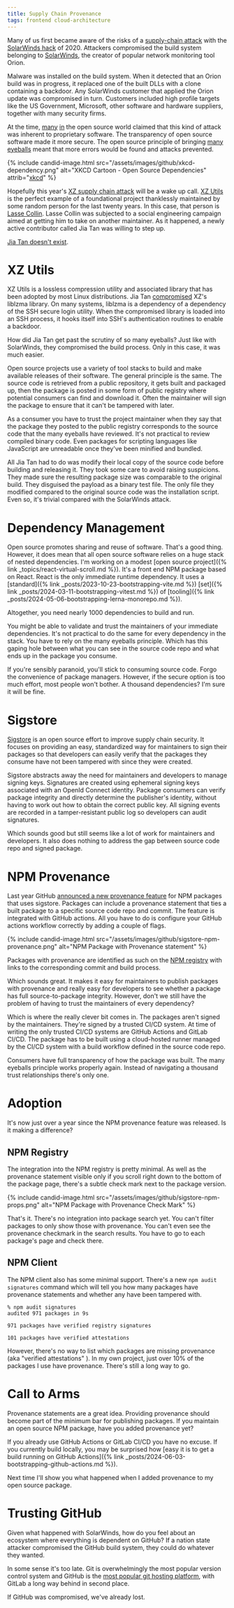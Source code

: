 ```yaml
---
title: Supply Chain Provenance
tags: frontend cloud-architecture
---
```


Many of us first became aware of the risks of a [supply-chain attack](https://en.wikipedia.org/wiki/Supply_chain_attack) with the [SolarWinds hack](https://en.wikipedia.org/wiki/2020_United_States_federal_government_data_breach#SolarWinds_exploit) of 2020. Attackers compromised the build system belonging to [SolarWinds](https://www.solarwinds.com/), the creator of popular network monitoring tool Orion. 

Malware was installed on the build system. When it detected that an Orion build was in progress, it replaced one of the built DLLs with a clone containing a backdoor. Any SolarWinds customer that applied the Orion update was compromised in turn. Customers included high profile targets like the US Government, Microsoft, other software and hardware suppliers, together with many security firms.

At the time, [many](https://thenewstack.io/solarwinds-the-worlds-biggest-security-failure-and-open-sources-better-answer/) [in](https://www.linkedin.com/pulse/open-source-solarwinds-hack-magnus-glantz/) the open source world claimed that this kind of attack was inherent to proprietary software. The transparency of open source software made it more secure. The open source principle of bringing [many eyeballs](http://www.catb.org/esr/writings/cathedral-bazaar/cathedral-bazaar/ar01s05.html?utm_source=the+new+stack) meant that more errors would be found and attacks prevented.

{% include candid-image.html src="/assets/images/github/xkcd-dependency.png" alt="XKCD Cartoon - Open Source Dependencies" attrib="[xkcd](https://xkcd.com/2347/)" %}

Hopefully this year's [XZ supply chain attack](https://www.sonatype.com/blog/cve-2024-3094-the-targeted-backdoor-supply-chain-attack-against-xz-and-liblzma) will be a wake up call. [XZ Utils](https://github.com/tukaani-project/xz) is the perfect example of a foundational project thanklessly maintained by some random person for the last twenty years. In this case, that person is [Lasse Collin](https://github.com/Larhzu). Lasse Collin was subjected to a social engineering campaign aimed at getting him to take on another maintainer. As it happened, a newly active contributor called Jia Tan was willing to step up. 

[Jia Tan doesn't exist](https://www.technewshub.co.uk/post/who-is-jia-tan-the-hacker-who-waited-3-years-to-plant-malware-that-has-shaken-the-cybersecurity-wor). 

# XZ Utils

XZ Utils is a lossless compression utility and associated library that has been adopted by most Linux distributions. Jia Tan [compromised](https://gist.github.com/thesamesam/223949d5a074ebc3dce9ee78baad9e27) XZ's liblzma library. On many systems, liblzma is a dependency of a dependency of the SSH secure login utility. When the compromised library is loaded into an SSH process, it hooks itself into SSH's authentication routines to enable a backdoor. 

How did Jia Tan get past the scrutiny of so many eyeballs? Just like with SolarWinds, they compromised the build process. Only in this case, it was much easier. 

Open source projects use a variety of tool stacks to build and make available releases of their software. The general principle is the same. The source code is retrieved from a public repository, it gets built and packaged up, then the package is posted in some form of public registry where potential consumers can find and download it. Often the maintainer will sign the package to ensure that it can't be tampered with later. 

As a consumer you have to trust the project maintainer when they say that the package they posted to the public registry corresponds to the source code that the many eyeballs have reviewed. It's not practical to review compiled binary code. Even packages for scripting languages like JavaScript are unreadable once they've been minified and bundled. 

All Jia Tan had to do was modify their local copy of the source code before building and releasing it. They took some care to avoid raising suspicions. They made sure the resulting package size was comparable to the original build. They disguised the payload as a binary test file. The only file they modified compared to the original source code was the installation script. Even so, it's trivial compared with the SolarWinds attack.

# Dependency Management

Open source promotes sharing and reuse of software. That's a good thing. However, it does mean that all open source software relies on a huge stack of nested dependencies. I'm working on a modest [open source project]({% link _topics/react-virtual-scroll.md %}). It's a front end NPM package based on React. React is the only immediate runtime dependency. It uses a [standard]({% link _posts/2023-10-23-bootstrapping-vite.md %}) [set]({% link _posts/2024-03-11-bootstrapping-vitest.md %}) of [tooling]({% link _posts/2024-05-06-bootstrapping-lerna-monorepo.md %}). 

Altogether, you need nearly 1000 dependencies to build and run. 

You might be able to validate and trust the maintainers of your immediate dependencies. It's not practical to do the same for every dependency in the stack. You have to rely on the many eyeballs principle. Which has this gaping hole between what you can see in the source code repo and what ends up in the package you consume. 

If you're sensibly paranoid, you'll stick to consuming source code. Forgo the convenience of package managers. However, if the secure option is too much effort, most people won't bother. A thousand dependencies? I'm sure it will be fine. 

# Sigstore

[Sigstore](https://www.sigstore.dev/) is an open source effort to improve supply chain security. It focuses on providing an easy, standardized way for maintainers to sign their packages so that developers can easily verify that the packages they consume have not been tampered with since they were created. 

Sigstore abstracts away the need for maintainers and developers to manage signing keys. Signatures are created using ephemeral signing keys associated with an OpenId Connect identity. Package consumers can verify package integrity and directly determine the publisher's identity, without having to work out how to obtain the correct public key. All signing events are recorded in a tamper-resistant public log so developers can audit signatures.

Which sounds good but still seems like a lot of work for maintainers and developers. It also does nothing to address the gap between source code repo and signed package.

# NPM Provenance

Last year GitHub [announced a new provenance feature](https://github.blog/2023-04-19-introducing-npm-package-provenance/) for NPM packages that uses sigstore. Packages can include a provenance statement that ties a built package to a specific source code repo and commit. The feature is integrated with GitHub actions. All you have to do is configure your GitHub actions workflow correctly by adding a couple of flags.

{% include candid-image.html src="/assets/images/github/sigstore-npm-provenance.png" alt="NPM Package with Provenance statement" %}

Packages with provenance are identified as such on the [NPM registry](https://www.npmjs.com/) with links to the corresponding commit and build process. 

Which sounds great. It makes it easy for maintainers to publish packages with provenance and really easy for developers to see whether a package has full source-to-package integrity. However, don't we still have the problem of having to trust the maintainers of every dependency?

Which is where the really clever bit comes in. The packages aren't signed by the maintainers. They're signed by a trusted CI/CD system. At time of writing the only trusted CI/CD systems are GitHub Actions and GitLab CI/CD. The package has to be built using a cloud-hosted runner managed by the CI/CD system with a build workflow defined in the source code repo. 

Consumers have full transparency of how the package was built. The many eyeballs principle works properly again. Instead of navigating a thousand trust relationships there's only one. 

# Adoption

It's now just over a year since the NPM provenance feature was released. Is it making a difference?

## NPM Registry

The integration into the NPM registry is pretty minimal. As well as the provenance statement visible only if you scroll right down to the bottom of the package page, there's a subtle check mark next to the package version.

{% include candid-image.html src="/assets/images/github/sigstore-npm-props.png" alt="NPM Package with Provenance Check Mark" %}

That's it. There's no integration into package search yet. You can't filter packages to only show those with provenance. You can't even see the provenance checkmark in the search results. You have to go to each package's page and check there.

## NPM Client

The NPM client also has some minimal support. There's a new `npm audit signatures` command which will tell you how many packages have provenance statements and whether any have been tampered with.

```
% npm audit signatures
audited 971 packages in 9s

971 packages have verified registry signatures

101 packages have verified attestations
```  

However, there's no way to list which packages are missing provenance (aka "verified attestations" ). In my own project, just over 10% of the packages I use have provenance. There's still a long way to go. 

# Call to Arms

Provenance statements are a great idea. Providing provenance should become part of the minimum bar for publishing packages. If you maintain an open source NPM package, have you added provenance yet? 

If you already use GitHub Actions or GitLab CI/CD you have no excuse. If you currently build locally, you may be surprised how [easy it is to get a build running on GitHub Actions]({% link _posts/2024-06-03-bootstrapping-github-actions.md %}). 

Next time I'll show you what happened when I added provenance to my open source package. 

# Trusting GitHub

Given what happened with SolarWinds, how do you feel about an ecosystem where everything is dependent on GitHub? If a nation state attacker compromised the GitHub build system, they could do whatever they wanted. 

In some sense it's too late. Git is overwhelmingly the most popular version control system and GitHub is the [most popular git hosting platform](https://survey.stackoverflow.co/2022#technology-version-control), with GitLab a long way behind in second place.

If GitHub was compromised, we've already lost. 
